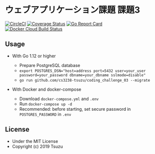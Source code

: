 # ウェブアプリケーション課題 課題3
[![CircleCI](https://circleci.com/gh/cs3238-tsuzu/coding_challenge_03.svg?style=svg)](https://circleci.com/gh/cs3238-tsuzu/coding_challenge_03)
[![Coverage Status](https://coveralls.io/repos/github/cs3238-tsuzu/coding_challenge_03/badge.svg?branch=add_circleci)](https://coveralls.io/github/cs3238-tsuzu/coding_challenge_03?branch=add_circleci)
[![Go Report Card](https://goreportcard.com/badge/github.com/cs3238-tsuzu/coding_challenge_03)](https://goreportcard.com/report/github.com/cs3238-tsuzu/coding_challenge_03)
[![Docker Cloud Build Status](https://img.shields.io/docker/cloud/build/tsuzu/coding_challenge_03.svg)](https://hub.docker.com/r/tsuzu/coding_challenge_03)
## Usage
- With Go 1.12 or higher
    - Prepare PostgreSQL database
    - `export POSTGRES_DSN="host=address port=5432 user=your_user password=your_password dbname=your_dbname sslmode=disable"`
    - `go run github.com/cs3238-tsuzu/coding_challenge_03 --migrate`

- With Docker and docker-compose
    - Download `docker-compose.yml` and `.env`
    - Run `docker-compose up -d`
    - Recommended: before starting, set secure password in `POSTGRES_PASSWORD` in `.env`


## License
- Under the MIT License
- Copyright (c) 2019 Tsuzu
